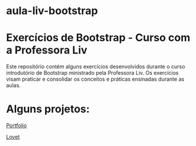 # aula-liv-bootstrap

# Exercícios de Bootstrap - Curso com a Professora Liv
Este repositório contém alguns exercícios desenvolvidos durante o curso introdutório de Bootstrap ministrado pela Professora Liv. Os exercícios visam praticar e consolidar os conceitos e práticas ensinadas durante as aulas.

# Alguns projetos:

<a href="https://marina-barbosa.github.io/aula-liv-bootstrap/portfolio/src/index.html" target="_blank">Portfolio</a>

<a href="https://marina-barbosa.github.io/aula-liv-bootstrap/exercícios/04/index.html" target="_blank">Lovet</a>
